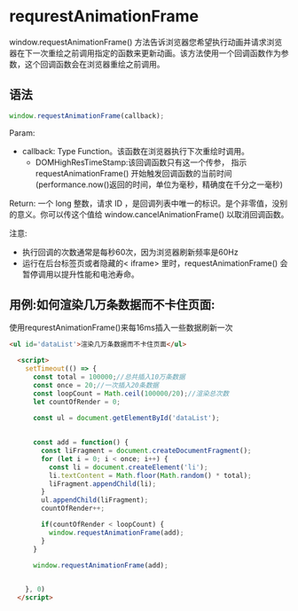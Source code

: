 # requrestAnimationFrame

window.requestAnimationFrame() 方法告诉浏览器您希望执行动画并请求浏览器在下一次重绘之前调用指定的函数来更新动画。该方法使用一个回调函数作为参数，这个回调函数会在浏览器重绘之前调用。


## 语法
```js
window.requestAnimationFrame(callback);
```

Param:
- callback: Type Function。该函数在浏览器执行下次重绘时调用。
  - DOMHighResTimeStamp:该回调函数只有这一个传参， 指示requestAnimationFrame() 开始触发回调函数的当前时间(performance.now()返回的时间，单位为毫秒，精确度在千分之一毫秒)

Return:
一个 long 整数，请求 ID ，是回调列表中唯一的标识。是个非零值，没别的意义。你可以传这个值给 window.cancelAnimationFrame() 以取消回调函数。

注意:
- 执行回调的次数通常是每秒60次，因为浏览器刷新频率是60Hz
- 运行在后台标签页或者隐藏的< iframe> 里时，requestAnimationFrame() 会暂停调用以提升性能和电池寿命。

## 用例:如何渲染几万条数据而不卡住页面:
使用requrestAnimationFrame()来每16ms插入一些数据刷新一次
```html
<ul id='dataList'>渲染几万条数据而不卡住页面</ul>

  <script>
    setTimeout(() => {
      const total = 100000;//总共插入10万条数据
      const once = 20;//一次插入20条数据
      const loopCount = Math.ceil(100000/20);//渲染总次数
      let countOfRender = 0;

      const ul = document.getElementById('dataList');
      
      
      const add = function() {
        const liFragment = document.createDocumentFragment();
        for (let i = 0; i < once; i++) {
          const li = document.createElement('li');
          li.textContent = Math.floor(Math.random() * total);
          liFragment.appendChild(li);
        }
        ul.appendChild(liFragment);
        countOfRender++;

        if(countOfRender < loopCount) {
          window.requestAnimationFrame(add);
        }
      }

      window.requestAnimationFrame(add);
      

    }, 0)
  </script>
```